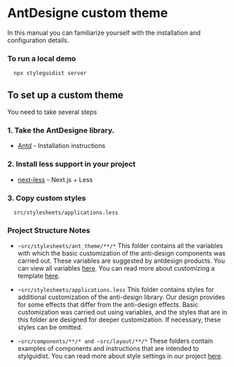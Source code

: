# AntDesigne custom theme
In this manual you can familiarize yourself with the installation and configuration details.

### To run a local demo
```
  npx styleguidist server 
```
## To set up a custom theme
You need to take several steps
### 1. Take the AntDesigne library.
* [Antd](https://ant.design/docs/react/use-with-create-react-app) - Installation instructions
### 2. Install less support in your project
* [next-less](https://github.com/zeit/next-plugins/tree/master/packages/next-less) - Next.js + Less
### 3. Copy custom styles
```
  src/stylesheets/applications.less
```
### Project Structure Notes

  * ``` ~src/stylesheets/ant_theme/**/* ```
  This folder contains all the variables with which the basic customization of the anti-design components was carried out.
  These variables are suggested by antdesign products.
  You can view all variables [here](https://github.com/ant-design/ant-design/blob/master/components/style/themes/default.less).
  You can read more about customizing a template [here](https://ant.design/docs/react/customize-theme).

  * ``` ~src/stylesheets/applications.less ```
  This folder contains styles for additional customization of the anti-design library.
  Our design provides for some effects that differ from the anti-design effects. Basic customization was carried out using variables, and the styles that are in this folder are designed for deeper customization.
  If necessary, these styles can be omitted.

  * ``` ~src/components/**/* and ~src/layout/**/* ```
  These folders contain examples of components and instructions that are intended to stylguidist.
  You can read more about style settings in our project [here](https://github.com/rubygarage/nextjs-enterprise-ant-theme/blob/master/Readme-styleguidist.md).
  
